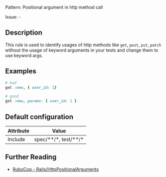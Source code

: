 Pattern: Positional argument in http method call

Issue: -

## Description

This rule is used to identify usages of http methods like `get`, `post`,
`put`, `patch` without the usage of keyword arguments in your tests and
change them to use keyword args.

## Examples

```ruby
# bad
get :new, { user_id: 1}

# good
get :new, params: { user_id: 1 }
```

## Default configuration

Attribute | Value
--- | ---
Include | spec/\*\*/\*, test/\*\*/\*

## Further Reading

* [RuboCop - Rails/HttpPositionalArguments](https://rubocop.readthedocs.io/en/latest/cops_rails/#railshttppositionalarguments)
